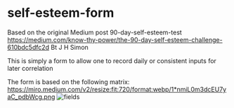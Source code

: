 # self-esteem-form

Based on the original Medium post 90-day-self-esteem-test 
https://medium.com/know-thy-power/the-90-day-self-esteem-challenge-610bdc5dfc2d
Bt J H Simon

This is simply a form to allow one to record daily or consistent inputs for later correlation

The form is based on the following matrix:
https://miro.medium.com/v2/resize:fit:720/format:webp/1*nmiL0m3dcEU7yaC_pdbWcg.png
![fields](https://github.com/user-attachments/assets/aff575f9-95bc-4b3f-8d05-f359743e3955)


